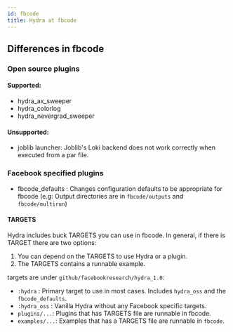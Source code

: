 ```yaml
---
id: fbcode
title: Hydra at fbcode
---
```


## Differences in fbcode

### Open source plugins
#### Supported:
 - hydra_ax_sweeper
 - hydra_colorlog
 - hydra_nevergrad_sweeper
 
#### Unsupported:
 - joblib launcher: Joblib's Loki backend does not work correctly when executed from a par file.

### Facebook specified plugins
 - fbcode_defaults : Changes configuration defaults to be appropriate for fbcode (e.g: Output directories are in `fbcode/outputs` and `fbcode/multirun`)

#### TARGETS
Hydra includes buck TARGETS you can use in fbcode. In general, if there is TARGET there are two options:
1. You can depend on the TARGETS to use Hydra or a plugin.
2. The TARGETS contains a runnable example.

targets are under `github/facebookresearch/hydra_1.0`:
- `:hydra` : Primary target to use in most cases. Includes `hydra_oss` and the `fbcode_defaults`.
- `:hydra_oss` : Vanilla Hydra without any Facebook specific targets.
- `plugins/...`: Plugins that has TARGETS file are runnable in fbcode.
- `examples/...`: Examples that has a TARGETS file are runnable in `fbcode`.
